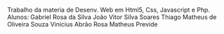 Trabalho da materia de Desenv. Web em Html5, Css, Javascript e Php.
Alunos:
Gabriel Rosa da Silva
João Vitor Silva Soares
Thiago Matheus de Oliveira Souza
Vinicius Abrão Rosa
Matheus Previde
